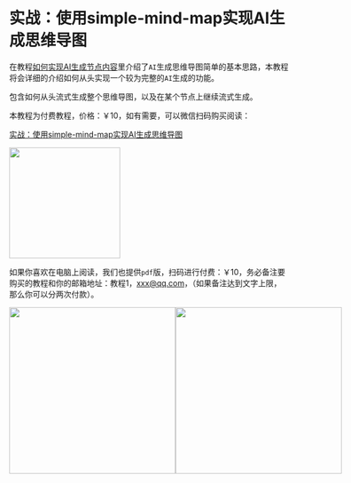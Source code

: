 # 实战：使用simple-mind-map实现AI生成思维导图

在教程[如何实现AI生成节点内容](./course26.md)里介绍了`AI`生成思维导图简单的基本思路，本教程将会详细的介绍如何从头实现一个较为完整的`AI`生成的功能。

包含如何从头流式生成整个思维导图，以及在某个节点上继续流式生成。

本教程为付费教程，价格：￥10，如有需要，可以微信扫码购买阅读：

[实战：使用simple-mind-map实现AI生成思维导图](https://mp.weixin.qq.com/s/HdmF2IfuHIBFdcuzgtJI9g)

<img src="../assets/img/wechat/8.png" style="width: 200px" />

如果你喜欢在电脑上阅读，我们也提供`pdf`版，扫码进行付费：￥10，务必备注要购买的教程和你的邮箱地址：教程1，xxx@qq.com，（如果备注达到文字上限，那么你可以分两次付款）。

<p style="display:flex;align-items: flex-end;">

<img src="../assets/img/alipay.jpg" style="width: 300px" />
<img src="../assets/img/wechat.jpg" style="width: 300px" />

</p>